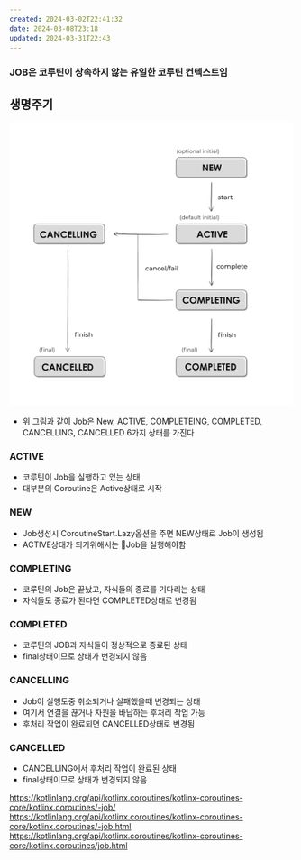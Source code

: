 ```yaml
---
created: 2024-03-02T22:41:32
date: 2024-03-08T23:18
updated: 2024-03-31T22:43
---
```

### JOB은 코루틴이 상속하지 않는 유일한 코루틴 컨텍스트임

## 생명주기
![center|600](real-resource-image/Pasted%20image%2020240207224956.png)

- 위 그림과 같이 Job은 New, ACTIVE, COMPLETEING, COMPLETED, CANCELLING, CANCELLED 6가지 상태를 가진다

### ACTIVE
- 코루틴이 Job을 실행하고 있는 상태
- 대부분의 Coroutine은 Active상태로 시작

### NEW
- Job생성시 CoroutineStart.Lazy옵션을 주면 NEW상태로 Job이 생성됨
- ACTIVE상태가 되기위해서는 Job을 실행해야함

### COMPLETING
- 코루틴의 Job은 끝났고, 자식들의 종료를 기다리는 상태
- 자식들도 종료가 된다면 COMPLETED상태로 변경됨

### COMPLETED
- 코루틴의 JOB과 자식들이 정상적으로 종료된 상태
- final상태이므로 상태가 변경되지 않음

### CANCELLING
- Job이 실행도중 취소되거나 실패했을때 변경되는 상태
- 여기서 연결을 끊거나 자원을 바납하는 후처리 작업 가능
- 후처리 작업이 완료되면 CANCELLED상태로 변경됨

### CANCELLED
- CANCELLING에서 후처리 작업이 완료된 상태
- final상태이므로 상태가 변경되지 않음




https://kotlinlang.org/api/kotlinx.coroutines/kotlinx-coroutines-core/kotlinx.coroutines/-job/
https://kotlinlang.org/api/kotlinx.coroutines/kotlinx-coroutines-core/kotlinx.coroutines/-job.html
https://kotlinlang.org/api/kotlinx.coroutines/kotlinx-coroutines-core/kotlinx.coroutines/job.html